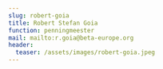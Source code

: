 ```yaml
---
slug: robert-goia
title: Robert Stefan Goia
function: penningmeester
mail: mailto:r.goia@beta-europe.org
header:
  teaser: /assets/images/robert-goia.jpeg
---
```

